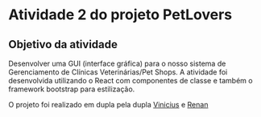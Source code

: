 # Atividade 2 do projeto PetLovers
## Objetivo da atividade 
Desenvolver uma GUI (interface gráfica) para o nosso sistema de Gerenciamento de Clínicas Veterinárias/Pet Shops.
A atividade foi desenvolvida utilizando o React com componentes de classe e também o framework bootstrap para estilização.


O projeto foi realizado em dupla pela dupla [Vinicius](https://github.com/noo-e) e  [Renan](https://github.com/Renan-Neves)

